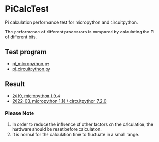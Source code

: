 # PiCalcTest
Pi calculation performance test for micropython and circuitpython.

The performance of different processors is compared by calculating the Pi of different bits.

## Test program
- [pi_micropython.py](pi_micropython.py)  
- [pi_circuitpython.py](pi_circuitpython.py)


## Result

- [2019, micropython 1.9.4](https://github.com/shaoziyang/micropython_benchmarks/tree/master/1.9.4-479)
- [2022-03, micropython 1.18 / circuitpython 7.2.0](2022-03.md)

### Please Note

1. In order to reduce the influence of other factors on the calculation, the hardware should be reset before calculation.
2. It is normal for the calculation time to fluctuate in a small range.
